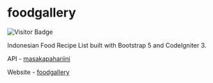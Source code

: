 # foodgallery

![Visitor Badge](https://visitor-badges.glitch.me?username=NaufalK25&repo=ci3-foodgallery&label=VISITOR&style=flat-square&color=%23FFFFFF&token=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&contentType=svg)

Indonesian Food Recipe List built with Bootstrap 5 and CodeIgniter 3.

API - <a href="https://github.com/tomorisakura/unofficial-masakapahariini-api">masakapahariini</a>

Website - <a href="https://ci3-foodgallery.herokuapp.com/">foodgallery</a>
